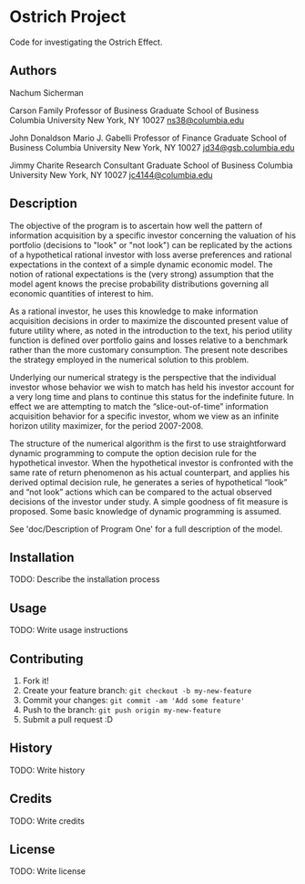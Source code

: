 # Ostrich Project

Code for investigating the Ostrich Effect. 

## Authors
Nachum Sicherman

Carson Family Professor of Business
Graduate School of Business 
Columbia University
New York, NY 10027
ns38@columbia.edu

John Donaldson
Mario J. Gabelli Professor of Finance
Graduate School of Business 
Columbia University
New York, NY 10027
jd34@gsb.columbia.edu

Jimmy Charite
Research Consultant
Graduate School of Business 
Columbia University
New York, NY 10027
jc4144@columbia.edu 

## Description

The objective of the program is to ascertain how well the pattern of information acquisition by a specific investor concerning the valuation of his portfolio (decisions to "look" or "not look") can be replicated by the actions of a hypothetical rational investor with loss averse preferences and rational expectations in the context of a simple dynamic economic model. The notion of rational expectations is the (very strong) assumption that the model agent knows the precise probability distributions governing all economic quantities of interest to him.

As a rational investor, he uses this knowledge to make information acquisition decisions in order to maximize the discounted present value of future utility where, as noted in the introduction to the text, his period utility function is defined over portfolio gains and losses relative to a benchmark rather than the more customary consumption. The present note describes the strategy employed in the numerical solution to this problem. 

Underlying our numerical strategy is the perspective that the individual investor whose behavior we wish to match has held his investor account for a very long time and plans to continue this status for the indefinite future. In effect we are attempting to match the “slice-out-of-time” information acquisition behavior for a specific investor, whom we view as an infinite horizon utility maximizer, for the period 2007-2008.

The structure of the numerical algorithm is the first to use straightforward dynamic programming to compute the option decision rule for the hypothetical investor. When the hypothetical investor is confronted with the same rate of return phenomenon as his actual counterpart, and applies his derived optimal decision rule, he generates a series of hypothetical “look” and “not look” actions which can be  compared to the actual observed decisions of the investor under study. A simple goodness of fit measure is proposed. Some basic knowledge of dynamic programming is assumed.

See 'doc/Description of Program One' for a full description of the model.

## Installation

TODO: Describe the installation process

## Usage

TODO: Write usage instructions

## Contributing

1. Fork it!
2. Create your feature branch: `git checkout -b my-new-feature`
3. Commit your changes: `git commit -am 'Add some feature'`
4. Push to the branch: `git push origin my-new-feature`
5. Submit a pull request :D

## History

TODO: Write history

## Credits

TODO: Write credits

## License

TODO: Write license
